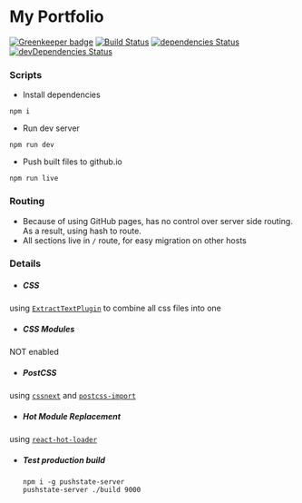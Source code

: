 # My Portfolio

[![Greenkeeper badge](https://badges.greenkeeper.io/xiaofan2406/xiaofan2406.github.io.svg)](https://greenkeeper.io/)
[![Build Status](https://travis-ci.org/xiaofan2406/xiaofan2406.github.io.svg?branch=master)](https://travis-ci.org/xiaofan2406/xiaofan2406.github.io) [![dependencies Status](https://david-dm.org/xiaofan2406/xiaofan2406.github.io/status.svg)](https://david-dm.org/xiaofan2406/xiaofan2406.github.io) [![devDependencies Status](https://david-dm.org/xiaofan2406/xiaofan2406.github.io/dev-status.svg)](https://david-dm.org/xiaofan2406/xiaofan2406.github.io?type=dev)


### Scripts
- Install dependencies
```
npm i
```

- Run dev server
```
npm run dev
```

- Push built files to github.io
```
npm run live
```


### Routing
- Because of using GitHub pages, has no control over server side routing. As a result, using hash to route.
- All sections live in `/` route, for easy migration on other hosts 


### Details
- ##### CSS
using [`ExtractTextPlugin`](https://github.com/webpack/extract-text-webpack-plugin) to combine all css files into one

- ##### CSS Modules
NOT enabled

- ##### PostCSS
using [`cssnext`](http://cssnext.io/) and [`postcss-import`](https://github.com/postcss/postcss-import)

- ##### Hot Module Replacement
using [`react-hot-loader`](https://github.com/gaearon/react-hot-loader/tree/next)

- ##### Test production build
  ```
  npm i -g pushstate-server
  pushstate-server ./build 9000
  ```

